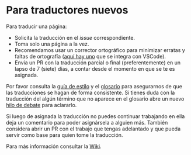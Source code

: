 # Para traductores nuevos

Para traducir una página:

- Solicita la traducción en el _issue_ correspondiente.
- Toma solo una página a la vez.
- Recomendamos usar un corrector ortográfico para minimizar erratas y faltas de ortografía ([aquí hay uno](https://marketplace.visualstudio.com/items?itemName=streetsidesoftware.code-spell-checker-spanish) que se integra con VSCode).
- Envía un PR con la traducción parcial o final (preferentemente) en un lapso de 7 (siete) días, a contar desde el momento en que se te es asignada.

Por favor consulta la [guía de estilo](https://github.com/reactjs/es.react.dev/wiki/Gu%C3%ADa-de-estilo) y el [glosario](https://github.com/reactjs/es.react.dev/wiki/Glosario) para asegurarnos de que las traducciones se hagan de forma consistente. Si tienes duda con la traducción del algún término que no aparece en el glosario abre un nuevo [hilo de debate](https://github.com/reactjs/es.react.dev/discussions) para aclararlo.

Si luego de asignada la traducción no puedes continuar trabajando en ella deja un comentario para poder asignársela a alguien más. También considera abrir un PR con el trabajo que tengas adelantado y que pueda servir como base para quien tome la traducción.

Para más información consultar la [Wiki](https://github.com/reactjs/es.react.dev/wiki).
